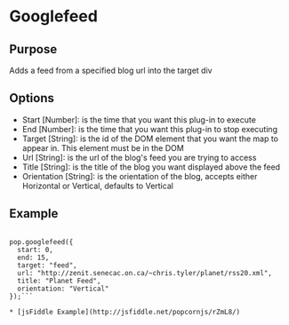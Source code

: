 # Googlefeed # 

## Purpose ##

Adds a feed from a specified blog url into the target div

## Options ##

* Start [Number]:  is the time that you want this plug-in to execute
* End [Number]: is the time that you want this plug-in to stop executing
* Target [String]: is the id of the DOM element that you want the map to appear in. This element must be in the DOM
* Url [String]: is the url of the blog's feed you are trying to access
* Title [String]: is the title of the blog you want displayed above the feed
* Orientation [String]: is the orientation of the blog, accepts either Horizontal or Vertical, defaults to Vertical

## Example ##

```var pop = Popcorn( "#video" );     

pop.googlefeed({
  start: 0,
  end: 15,
  target: "feed",
  url: "http://zenit.senecac.on.ca/~chris.tyler/planet/rss20.xml",
  title: "Planet Feed",
  orientation: "Vertical"
});```

* [jsFiddle Example](http://jsfiddle.net/popcornjs/rZmL8/)
